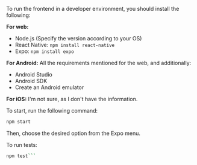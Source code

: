To run the frontend in a developer environment, you should install the following:

**For web:**
- Node.js (Specify the version according to your OS)
- React Native: `npm install react-native`
- Expo: `npm install expo`

**For Android:**
All the requirements mentioned for the web, and additionally:
- Android Studio
- Android SDK
- Create an Android emulator

**For iOS:**
I'm not sure, as I don't have the information.

To start, run the following command:
```bash
npm start
```
Then, choose the desired option from the Expo menu.

To run tests:

```bash
npm test```

